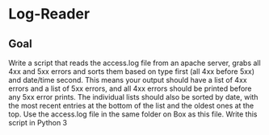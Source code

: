 # Log-Reader

## Goal

Write a script that reads the access.log file from an apache server, grabs all 4xx and 5xx errors and sorts them based on type first (all 4xx before 5xx) and date/time second. This means your output should have a list of 4xx errors and a list of 5xx errors, and all 4xx errors should be printed before any 5xx error prints. The individual lists should also be sorted by date, with the most recent entries at the bottom of the list and the oldest ones at the top. Use the access.log file in the same folder on Box as this file. Write this script in Python 3
